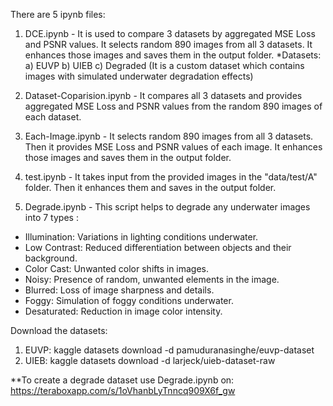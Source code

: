 There are 5 ipynb files:
  1. DCE.ipynb - It is used to compare 3 datasets by aggregated MSE Loss and PSNR values. It selects random 890 images from all 3 datasets.
           It enhances those images and saves them in the output folder.
           *Datasets:
             a) EUVP
             b) UIEB
             c) Degraded (It is a custom dataset which contains images with simulated underwater degradation effects)
           
           
  2. Dataset-Coparision.ipynb - It compares all 3 datasets and provides aggregated MSE Loss and PSNR values from the random 890 images of each dataset.
  
  
  3. Each-Image.ipynb - It selects random 890 images from all 3 datasets. Then it provides MSE Loss and PSNR values of each image. 
                  It enhances those images and saves them in the output folder.


  4. test.ipynb - It takes input from the provided images in the "data/test/A" folder. Then it enhances them and saves in the output folder.


  5. Degrade.ipynb - This script helps to degrade any underwater images into 7 types :
 - Illumination: Variations in lighting conditions underwater.
- Low Contrast: Reduced differentiation between objects and their background.
- Color Cast: Unwanted color shifts in images.
- Noisy: Presence of random, unwanted elements in the image.
- Blurred: Loss of image sharpness and details.
- Foggy: Simulation of foggy conditions underwater.
- Desaturated: Reduction in image color intensity.




Download the datasets:

1. EUVP: kaggle datasets download -d pamuduranasinghe/euvp-dataset
2. UIEB: kaggle datasets download -d larjeck/uieb-dataset-raw


**To create a degrade dataset use Degrade.ipynb on: https://teraboxapp.com/s/1oVhanbLyTnncq909X6f_gw
                          
